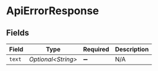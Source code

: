 # ApiErrorResponse


## Fields

| Field               | Type                | Required            | Description         |
| ------------------- | ------------------- | ------------------- | ------------------- |
| `text`              | *Optional\<String>* | :heavy_minus_sign:  | N/A                 |